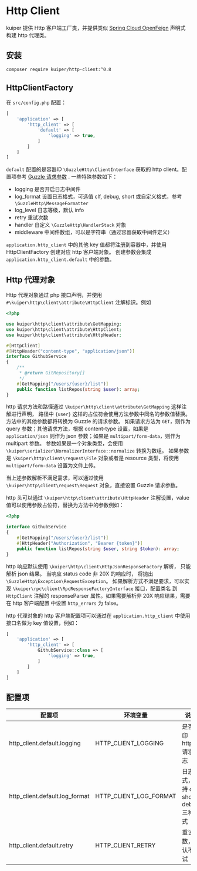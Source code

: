 # Http Client

kuiper 提供 Http 客户端工厂类，并提供类似 [Spring Cloud OpenFeign](https://spring.io/projects/spring-cloud-openfeign) 声明式 
构建 http 代理类。

## 安装

```bash
composer require kuiper/http-client:^0.8
```

## HttpClientFactory

在 `src/config.php` 配置：

```php
[
    'application' => [
        'http_client' => [
            'default' => [
                'logging' => true,
            ]
        ]
    ]
]
```

`default` 配置的是容器ID `\GuzzleHttp\ClientInterface` 获取的 http client。配置项参考 [Guzzle 请求参数](https://docs.guzzlephp.org/en/stable/request-options.html) .
一些特殊参数如下：
- logging 是否开启日志中间件
- log_format 设置日志格式，可选值 clf, debug, short 或自定义格式，参考 `\GuzzleHttp\MessageFormatter`
- log_level 日志等级，默认 info
- retry 重试次数
- handler 自定义 `\GuzzleHttp\HandlerStack` 对象
- middleware 中间件数组，可以是字符串（通过容器获取中间件定义）

`application.http_client` 中的其他 key 值都将注册到容器中，并使用 HttpClientFactory 创建对应 http 客户端对象。
创建参数会集成 `application.http_client.default` 中的参数。

## Http 代理对象

Http 代理对象通过 php 接口声明，并使用 `#\kuiper\http\client\attribute\HttpClient` 注解标识。例如

```php
<?php

use kuiper\http\client\attribute\GetMapping;
use kuiper\http\client\attribute\HttpClient;
use kuiper\http\client\attribute\HttpHeader;

#[HttpClient]
#[HttpHeader("content-type", "application/json")]
interface GithubService
{
    /**
     * @return GitRepository[]
     */
    #[GetMapping("/users/{user}/list")]
    public function listRepos(string $user): array;
}
```

http 请求方法和路径通过 `\kuiper\http\client\attribute\GetMapping` 这样注解进行声明，
路径中 `{user}` 这样的占位符会使用方法参数中同名的参数值替换。方法中的其他参数都将转换为 Guzzle 的请求参数。
如果请求方法为 `GET`，则作为 query 参数；其他请求方法，根据 content-type 设置，如果是 `application/json`
则作为 json 参数；如果是 `multipart/form-data`，则作为 multipart 参数。
参数如果是一个对象类型，会使用 `\kuiper\serializer\NormalizerInterface::normalize` 转换为数组。
如果参数是 `\kuiper\http\client\request\File` 对象或者是 resource 类型，将使用 `multipart/form-data` 设置为文件上传。

当上述参数解析不满足需求，可以通过使用 `\kuiper\http\client\request\Request` 对象，直接设置 Guzzle 请求参数。

http 头可以通过 `\kuiper\http\client\attribute\HttpHeader` 注解设置，value 值可以使用参数占位符，替换为方法中的参数例如：

```php
<?php

interface GithubService
{
    #[GetMapping("/users/{user}/list")]
    #[HttpHeader("Authorization", "Bearer {token}")]
    public function listRepos(string $user, string $token): array;
}
```

http 响应默认使用 `\kuiper\http\client\HttpJsonResponseFactory` 解析， 只能解析 json 结果。
当响应 status code 非 20X 的响应时， 将抛出 `\GuzzleHttp\Exception\RequestException`。
如果解析方式不满足要求，可以实现 `\kuiper\rpc\client\RpcResponseFactoryInterface` 接口，配置类名
到 `HttpClient` 注解的 responseParser 属性。如果需要解析非 20X 响应结果，需要在 http 客户端配置
中设置 `http_errors` 为 false。

http 代理对象的 http 客户端配置项可以通过在 `application.http_client` 中使用接口名做为 key 值设置，例如：

```php
[
    'application' => [
        'http_client' => [
            GithubService::class => [
                'logging' => true,
            ]
        ]
    ]
]
```

## 配置项


| 配置项                            | 环境变量                   | 说明                             |
|--------------------------------|------------------------|--------------------------------|
| http_client.default.logging    | HTTP_CLIENT_LOGGING    | 是否打印 http 请求日志                 |
| http_client.default.log_format | HTTP_CLIENT_LOG_FORMAT | 日志格式，支持 clf, short, debug 三种格式 |
| http_client.default.retry      | HTTP_CLIENT_RETRY      | 重试次数，默认不重试                     |
